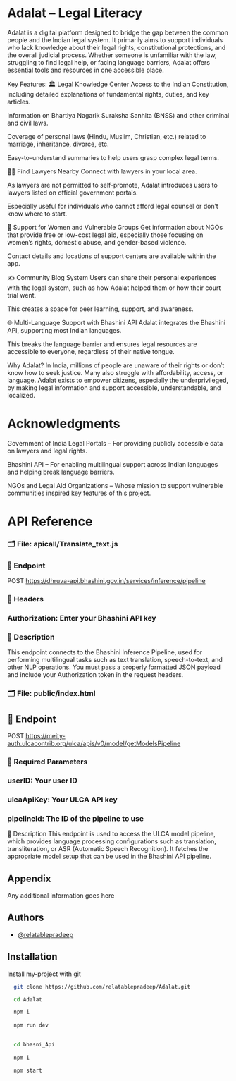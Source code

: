 
# Adalat – Legal Literacy

Adalat is a digital platform designed to bridge the gap between the common people and the Indian legal system. It primarily aims to support individuals who lack knowledge about their legal rights, constitutional protections, and the overall judicial process. Whether someone is unfamiliar with the law, struggling to find legal help, or facing language barriers, Adalat offers essential tools and resources in one accessible place.

Key Features:
🏛️ Legal Knowledge Center
Access to the Indian Constitution, including detailed explanations of fundamental rights, duties, and key articles.

Information on Bhartiya Nagarik Suraksha Sanhita (BNSS) and other criminal and civil laws.

Coverage of personal laws (Hindu, Muslim, Christian, etc.) related to marriage, inheritance, divorce, etc.

Easy-to-understand summaries to help users grasp complex legal terms.

👨‍⚖️ Find Lawyers Nearby
Connect with lawyers in your local area.

As lawyers are not permitted to self-promote, Adalat introduces users to lawyers listed on official government portals.

Especially useful for individuals who cannot afford legal counsel or don’t know where to start.

🧕 Support for Women and Vulnerable Groups
Get information about NGOs that provide free or low-cost legal aid, especially those focusing on women’s rights, domestic abuse, and gender-based violence.

Contact details and locations of support centers are available within the app.

✍️ Community Blog System
Users can share their personal experiences with the legal system, such as how Adalat helped them or how their court trial went.

This creates a space for peer learning, support, and awareness.

🌐 Multi-Language Support with Bhashini API
Adalat integrates the Bhashini API, supporting most Indian languages.

This breaks the language barrier and ensures legal resources are accessible to everyone, regardless of their native tongue.

Why Adalat?
In India, millions of people are unaware of their rights or don’t know how to seek justice. Many also struggle with affordability, access, or language. Adalat exists to empower citizens, especially the underprivileged, by making legal information and support accessible, understandable, and localized.




# Acknowledgments


Government of India Legal Portals – For providing publicly accessible data on lawyers and legal rights.

Bhashini API – For enabling multilingual support across Indian languages and helping break language barriers.

NGOs and Legal Aid Organizations – Whose mission to support vulnerable communities inspired key features of this project.



# API Reference

### 🗂️ File: apicall/Translate_text.js

### 🔹 Endpoint

POST https://dhruva-api.bhashini.gov.in/services/inference/pipeline

### 🔹 Headers

### Authorization: Enter your Bhashini API key

### 🔹 Description
This endpoint connects to the Bhashini Inference Pipeline, used for performing multilingual tasks such as text translation, speech-to-text, and other NLP operations. You must pass a properly formatted JSON payload and include your Authorization token in the request headers.


### 🗂️ File: public/index.html

## 🔹 Endpoint

POST https://meity-auth.ulcacontrib.org/ulca/apis/v0/model/getModelsPipeline



### 🔹 Required Parameters
### userID: Your user ID

### ulcaApiKey: Your ULCA API key

### pipelineId: The ID of the pipeline to use

🔹 Description
This endpoint is used to access the ULCA model pipeline, which provides language processing configurations such as translation, transliteration, or ASR (Automatic Speech Recognition). It fetches the appropriate model setup that can be used in the Bhashini API pipeline.
## Appendix

Any additional information goes here


## Authors

- [@relatablepradeep](https://github.com/relatablepradeep)


## Installation

Install my-project with git

```bash
  git clone https://github.com/relatablepradeep/Adalat.git 

  cd Adalat

  npm i
  
  npm run dev 

```

```bash
  
  cd bhasni_Api 
  
  npm i 

  npm start

  ```
    